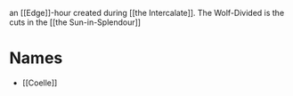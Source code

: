 an [[Edge]]-hour created during [[the Intercalate]]. The Wolf-Divided is the cuts in the [[the Sun-in-Splendour]]

# Names
- [[Coelle]]